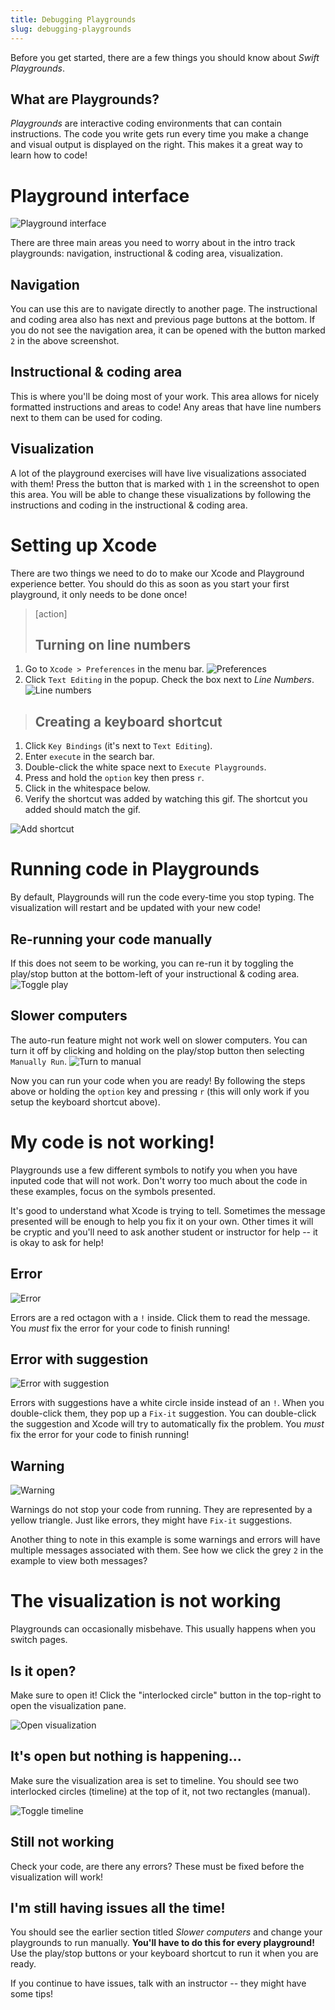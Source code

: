 ```yaml
---
title: Debugging Playgrounds
slug: debugging-playgrounds
---
```


Before you get started, there are a few things you should know about _Swift Playgrounds_.

## What are Playgrounds?

_Playgrounds_ are interactive coding environments that can contain instructions. The code you write gets run every time you make a change and visual output is displayed on the right. This makes it a great way to learn how to code!

# Playground interface

![Playground interface](./playground_overview.png)

There are three main areas you need to worry about in the intro track playgrounds: navigation, instructional & coding area, visualization.

## Navigation

You can use this are to navigate directly to another page. The instructional and coding area also has next and previous page buttons at the bottom. If you do not see the navigation area, it can be opened with the button marked `2` in the above screenshot.

## Instructional & coding area

This is where you'll be doing most of your work. This area allows for nicely formatted instructions and areas to code! Any areas that have line numbers next to them can be used for coding.

## Visualization

A lot of the playground exercises will have live visualizations associated with them! Press the button that is marked with `1` in the screenshot to open this area. You will be able to change these visualizations by following the instructions and coding in the instructional & coding area.

# Setting up Xcode

There are two things we need to do to make our Xcode and Playground experience better. You should do this as soon as you start your first playground, it only needs to be done once!

> [action]
> ## Turning on line numbers
1. Go to `Xcode > Preferences` in the menu bar. ![Preferences](./open_preferences.png)
1. Click `Text Editing` in the popup. Check the box next to _Line Numbers_. ![Line numbers](./line_numbers.png)
>
> ## Creating a keyboard shortcut
1. Click `Key Bindings` (it's next to `Text Editing`).
1. Enter `execute` in the search bar.
1. Double-click the white space next to `Execute Playgrounds`.
1. Press and hold the `option` key then press `r`.
1. Click in the whitespace below.
1. Verify the shortcut was added by watching this gif. The shortcut you added should match the gif.
>
![Add shortcut](./add_shortcut.gif)

# Running code in Playgrounds

By default, Playgrounds will run the code every-time you stop typing. The visualization will restart and be updated with your new code!

## Re-running your code manually

If this does not seem to be working, you can re-run it by toggling the play/stop button at the bottom-left of your instructional & coding area. ![Toggle play](./toggle_play.gif)

## Slower computers

The auto-run feature might not work well on slower computers. You can turn it off by clicking and holding on the play/stop button then selecting `Manually Run`. ![Turn to manual](./change_to_manual.gif)

Now you can run your code when you are ready! By following the steps above or holding the `option` key and pressing `r` (this will only work if you setup the keyboard shortcut above).

# My code is not working!

Playgrounds use a few different symbols to notify you when you have inputed code that will not work. Don't worry too much about the code in these examples, focus on the symbols presented.

It's good to understand what Xcode is trying to tell. Sometimes the message presented will be enough to help you fix it on your own. Other times it will be cryptic and you'll need to ask another student or instructor for help -- it is okay to ask for help!

## Error

![Error](./error.gif)

Errors are a red octagon with a `!` inside. Click them to read the message. You _must_ fix the error for your code to finish running!

## Error with suggestion

![Error with suggestion](./error_with_suggestion.gif)

Errors with suggestions have a white circle inside instead of an `!`. When you double-click them, they pop up a `Fix-it` suggestion. You can double-click the suggestion and Xcode will try to automatically fix the problem. You _must_ fix the error for your code to finish running!

## Warning

![Warning](./warning.gif)

Warnings do not stop your code from running. They are represented by a yellow triangle. Just like errors, they might have `Fix-it` suggestions.

Another thing to note in this example is some warnings and errors will have multiple messages associated with them. See how we click the grey `2` in the example to view both messages?

# The visualization is not working

Playgrounds can occasionally misbehave. This usually happens when you switch pages.

## Is it open?

Make sure to open it! Click the "interlocked circle" button in the top-right to open the visualization pane.

![Open visualization](./open_visualization.png)

## It's open but nothing is happening...

Make sure the visualization area is set to timeline. You should see two interlocked circles (timeline) at the top of it, not two rectangles (manual).

![Toggle timeline](./toggle_timeline.gif)

## Still not working

Check your code, are there any errors? These must be fixed before the visualization will work!

## I'm still having issues all the time!

You should see the earlier section titled _Slower computers_ and change your playgrounds to run manually. **You'll have to do this for every playground!** Use the play/stop buttons or your keyboard shortcut to run it when you are ready.

If you continue to have issues, talk with an instructor -- they might have some tips!
